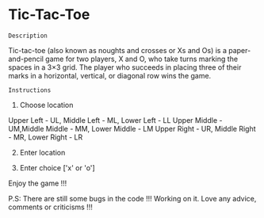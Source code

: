 # Tic-Tac-Toe

`Description`

Tic-tac-toe (also known as noughts and crosses or Xs and Os) is a paper-and-pencil game for two players, X and O, who take turns marking the spaces in a 3×3 grid. The player who succeeds in placing three of their marks in a horizontal, vertical, or diagonal row wins the game.


`Instructions`


1. Choose location

Upper Left - UL, Middle Left - ML, Lower Left - LL 
Upper Middle - UM,Middle Middle - MM, Lower Middle - LM
Upper Right - UR, Middle Right - MR, Lower Right - LR

2. Enter location


3. Enter choice ['x' or 'o']

Enjoy the game !!!

P.S: There are still some bugs in the code !!! Working on it. Love any advice, comments or criticisms !!!

